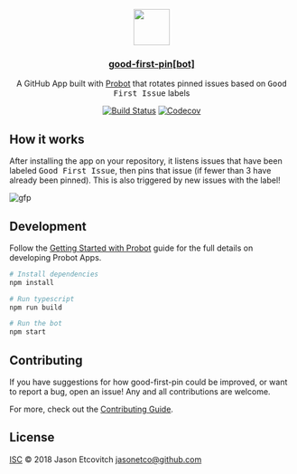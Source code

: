 <p align="center">
  <img src="https://avatars2.githubusercontent.com/in/22304?s=128&v=4" width="64">
  <h3 align="center"><a href="https://github.com/apps/good-first-pin">good-first-pin[bot]</a></h3>
  <p align="center">A GitHub App built with <a href="https://github.com/probot/probot">Probot</a> that rotates pinned issues based on <kbd>Good First Issue</kbd> labels<p>
  <p align="center"><a href="https://travis-ci.org/JasonEtco/good-first-pin"><img src="https://badgen.now.sh/travis/JasonEtco/good-first-pin" alt="Build Status"></a> <a href="https://codecov.io/gh/JasonEtco/good-first-pin/"><img src="https://badgen.now.sh/codecov/c/github/JasonEtco/good-first-pin" alt="Codecov"></a></p>
</p>

## How it works

After installing the app on your repository, it listens issues that have been labeled <kbd>Good First Issue</kbd>, then pins that issue (if fewer than 3 have already been pinned). This is also triggered by new issues with the label!

![gfp](https://user-images.githubusercontent.com/10660468/50038115-52b6b000-ffe8-11e8-8e73-d407be36f0cf.gif)

## Development

Follow the [Getting Started with Probot](https://probot.github.io/docs/) guide for the full details on developing Probot Apps.

```sh
# Install dependencies
npm install

# Run typescript
npm run build

# Run the bot
npm start
```

## Contributing

If you have suggestions for how good-first-pin could be improved, or want to report a bug, open an issue! Any and all contributions are welcome.

For more, check out the [Contributing Guide](CONTRIBUTING.md).

## License

[ISC](LICENSE) © 2018 Jason Etcovitch <jasonetco@github.com>
